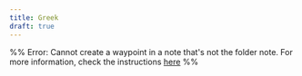 ```yaml
---
title: Greek
draft: true
---
```


%% Error: Cannot create a waypoint in a note that's not the folder note. For more information, check the instructions [here](https://github.com/IdreesInc/Waypoint) %%
